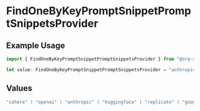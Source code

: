# FindOneByKeyPromptSnippetPromptSnippetsProvider

## Example Usage

```typescript
import { FindOneByKeyPromptSnippetPromptSnippetsProvider } from "@orq-ai/node/models/operations";

let value: FindOneByKeyPromptSnippetPromptSnippetsProvider = "anthropic";
```

## Values

```typescript
"cohere" | "openai" | "anthropic" | "huggingface" | "replicate" | "google" | "google-ai" | "azure" | "aws" | "anyscale" | "perplexity" | "groq" | "fal" | "leonardoai" | "nvidia" | "jina" | "togetherai" | "elevenlabs"
```